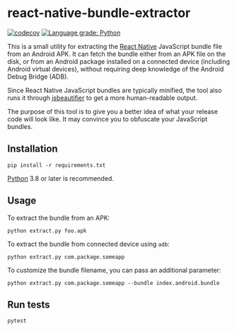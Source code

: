 # react-native-bundle-extractor

[![codecov](https://codecov.io/gh/jmp/react-native-bundle-extractor/branch/master/graph/badge.svg)](https://codecov.io/gh/jmp/react-native-bundle-extractor)
[![Language grade: Python](https://img.shields.io/lgtm/grade/python/g/jmp/react-native-bundle-extractor.svg?logo=lgtm&logoWidth=18)](https://lgtm.com/projects/g/jmp/react-native-bundle-extractor/context:python)

This is a small utility for extracting the [React Native][1] JavaScript bundle
file from an Android APK. It can fetch the bundle either from an APK file
on the disk, or from an Android package installed on a connected device
(including Android virtual devices), without requiring deep knowledge of
the Android Debug Bridge (ADB).

Since React Native JavaScript bundles are typically minified, the tool
also runs it through [jsbeautifier][2] to get a more human-readable output.

The purpose of this tool is to give you a better idea of what your release
code will look like. It may convince you to obfuscate your JavaScript bundles. 

## Installation

    pip install -r requirements.txt

[Python](https://python.org/) 3.8 or later is recommended.

## Usage

To extract the bundle from an APK:

    python extract.py foo.apk

To extract the bundle from connected device using `adb`:

    python extract.py com.package.someapp

To customize the bundle filename, you can pass an additional parameter:

    python extract.py com.package.someapp --bundle index.android.bundle

## Run tests

    pytest

[1]: https://facebook.github.io/react-native/
[2]: https://pypi.org/project/jsbeautifier/
